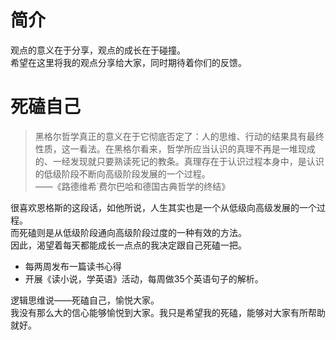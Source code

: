 # 简介

观点的意义在于分享，观点的成长在于碰撞。  
希望在这里将我的观点分享给大家，同时期待着你们的反馈。

# 死磕自己

> 黑格尔哲学真正的意义在于它彻底否定了：人的思维、行动的结果具有最终性质，这一看法。在黑格尔看来，哲学所应当认识的真理不再是一堆现成的、一经发现就只要熟读死记的教条。真理存在于认识过程本身中，是认识的低级阶段不断向高级阶段发展的一个过程。  
> ——《路德维希˙费尔巴哈和德国古典哲学的终结》


很喜欢恩格斯的这段话，如他所说，人生其实也是一个从低级向高级发展的一个过程。  
而死磕则是从低级阶段通向高级阶段过度的一种有效的方法。  
因此，渴望着每天都能成长一点点的我决定跟自己死磕一把。

* 每两周发布一篇读书心得
* 开展《读小说，学英语》活动，每周做35个英语句子的解析。

逻辑思维说——死磕自己，愉悦大家。  
我没有那么大的信心能够愉悦到大家。我只是希望我的死磕，能够对大家有所帮助就好。

